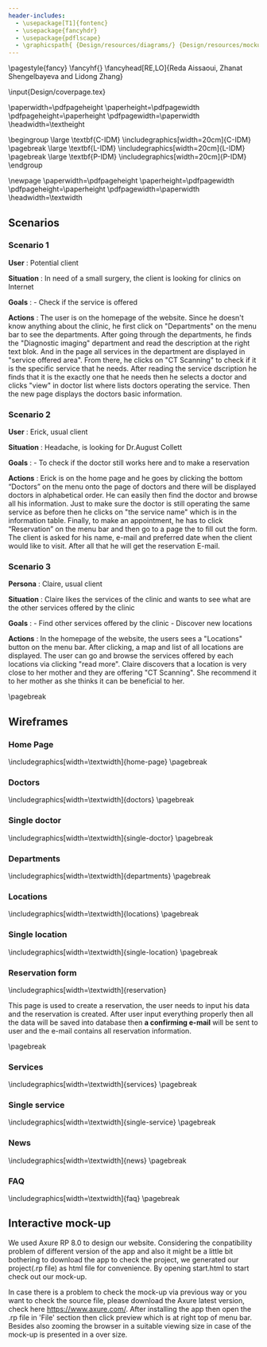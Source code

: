 ```yaml
---
header-includes:
  - \usepackage[T1]{fontenc}
  - \usepackage{fancyhdr}
  - \usepackage{pdflscape}
  - \graphicspath{ {Design/resources/diagrams/} {Design/resources/mockups/} }
---
```

\pagestyle{fancy}
\fancyhf{}
\fancyhead[RE,LO]{Reda Aissaoui, Zhanat Shengelbayeva and Lidong Zhang}

\input{Design/coverpage.tex}

\paperwidth=\pdfpageheight
\paperheight=\pdfpagewidth
\pdfpageheight=\paperheight
\pdfpagewidth=\paperwidth
\headwidth=\textheight

\begingroup
\large \textbf{C-IDM}
\includegraphics[width=20cm]{C-IDM}
\pagebreak
\large \textbf{L-IDM}
\includegraphics[width=20cm]{L-IDM}
\pagebreak
\large \textbf{P-IDM}
\includegraphics[width=20cm]{P-IDM}
\endgroup

\newpage
\paperwidth=\pdfpageheight
\paperheight=\pdfpagewidth
\pdfpageheight=\paperheight
\pdfpagewidth=\paperwidth
\headwidth=\textwidth

## Scenarios

### Scenario 1

**User** : Potential client

**Situation** : In need of a small surgery, the client is looking for clinics on Internet

**Goals** :
          - Check if the service is offered

**Actions** :  The user is on the homepage of the website. Since he doesn't know anything about the clinic, he first click on "Departments" on the menu bar to see the departments. After going through the departments, he finds the "Diagnostic imaging" department and read the description at the right text blok. And in the page all services in the department are displayed in "service offered area". From there, he clicks on "CT Scanning" to check if it is the specific service that he needs. After reading the service dscription he finds that it is the exactly one that he needs then he selects a doctor and clicks "view" in doctor list where lists doctors operating the service. Then the new page displays the doctors basic information.

### Scenario 2

**User** : Erick, usual client

**Situation** : Headache, is looking for Dr.August Collett

**Goals** :
            - To check if the doctor still works here and to make a reservation

**Actions** : Erick is on the home page and he goes by clicking the bottom “Doctors” on the menu onto the page of doctors and there will be displayed doctors in alphabetical order. He can easily then find the doctor and browse all his information. Just to make sure the doctor is still operating the same service as before then he clicks on "the service name" which is in the information table. Finally, to make an appointment, he has to click “Reservation” on the menu bar and then go to a page the to fill out the form. The client is asked for his name, e-mail and preferred date when the client would like to visit. After all that he will get the reservation E-mail.

### Scenario 3  

**Persona** : Claire, usual client

**Situation** : Claire likes the services of the clinic and wants to see what are the other services offered by the clinic

**Goals** :
            - Find other services offered by the clinic
            - Discover new locations

**Actions** : In the homepage of the website, the users sees a "Locations" button on the menu bar. After clicking, a map and list of all locations are displayed. The user can go and browse the services offered by each locations via clicking "read more". Claire discovers that a location is very close to her mother and they are offering "CT Scanning". She recommend it to her mother as she thinks it can be beneficial to her.

\pagebreak

## Wireframes
### Home Page
\includegraphics[width=\textwidth]{home-page}
\pagebreak

### Doctors
\includegraphics[width=\textwidth]{doctors}
\pagebreak

### Single doctor
\includegraphics[width=\textwidth]{single-doctor}
\pagebreak

### Departments
\includegraphics[width=\textwidth]{departments}
\pagebreak

### Locations
\includegraphics[width=\textwidth]{locations}
\pagebreak

### Single location
\includegraphics[width=\textwidth]{single-location}
\pagebreak

### Reservation form
\includegraphics[width=\textwidth]{reservation}

This page is used to create a reservation, the user needs to input his data and the reservation is created. After user input everything properly then all the data will be saved into database then **a confirming e-mail** will be sent to user and the e-mail contains all reservation information.

\pagebreak

### Services
\includegraphics[width=\textwidth]{services}
\pagebreak

### Single service
\includegraphics[width=\textwidth]{single-service}
\pagebreak

### News
\includegraphics[width=\textwidth]{news}
\pagebreak

### FAQ
\includegraphics[width=\textwidth]{faq}
\pagebreak

## Interactive mock-up

We used Axure RP 8.0 to design our website. Considering the conpatibility problem of different version of the app and also it might be a little bit bothering to download the app to check the project, we generated our project(.rp file) as html file for convenience. By opening start.html to start check out our mock-up.   

In case there is a problem to check the mock-up via previous way or you want to check the source file, please download the Axure latest version, check here https://www.axure.com/. After installing the app then open the .rp file in 'File' section then click preview which is at right top of menu bar. Besides also zooming the browser in a suitable viewing size in case of the mock-up is presented in a over size.

